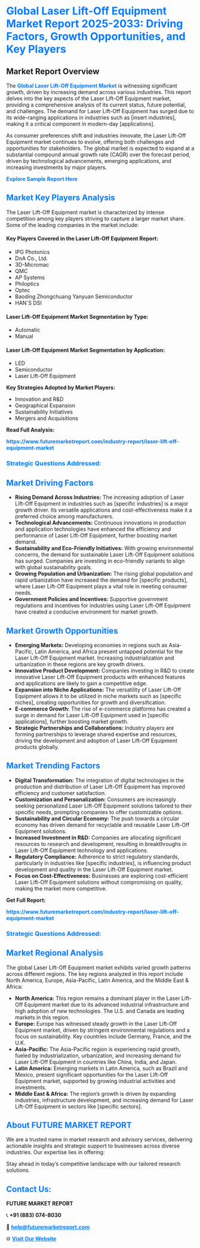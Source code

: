 <h1 style="color: #007BFF;">Global Laser Lift-Off Equipment Market Report 2025-2033: Driving Factors, Growth Opportunities, and Key Players</h1>

<section id="overview">
<h2>Market Report Overview</h2>
<p>The <a href="https://www.futuremarketreport.com/industry-report/laser-lift-off-equipment-market" style="color: #007BFF; text-decoration: none;"><strong>Global Laser Lift-Off Equipment Market</strong></a> is witnessing significant growth, driven by increasing demand across various industries. This report delves into the key aspects of the Laser Lift-Off Equipment market, providing a comprehensive analysis of its current status, future potential, and challenges. The demand for Laser Lift-Off Equipment has surged due to its wide-ranging applications in industries such as [insert industries], making it a critical component in modern-day [applications].</p>
<p>As consumer preferences shift and industries innovate, the Laser Lift-Off Equipment market continues to evolve, offering both challenges and opportunities for stakeholders. The global market is expected to expand at a substantial compound annual growth rate (CAGR) over the forecast period, driven by technological advancements, emerging applications, and increasing investments by major players.</p>
</section>

<section id="overview">
<p><a href="https://www.futuremarketreport.com/request-sample/reportId=111275" style="color: #007BFF; text-decoration: none;"><strong>Explore Sample Report Here</strong></a></p>
</section>

<section id="key-players">
<h2 style="color: #007BFF;">Market Key Players Analysis</h2>
<p>The Laser Lift-Off Equipment market is characterized by intense competition among key players striving to capture a larger market share. Some of the leading companies in the market include:</p>
<h4>Key Players Covered in the Laser Lift-Off Equipment Report:</h4>
<ul><li>IPG Photonics</li><li>DnA Co., Ltd.</li><li>3D-Micromac</li><li>QMC</li><li>AP Systems</li><li>Philoptics</li><li>Optec</li><li>Baoding Zhongchuang Yanyuan Semiconductor</li><li>HAN`S DSI</li></ul>
<h4>Laser Lift-Off Equipment Market Segmentation by Type:</h4>
<ul><li>Automatic</li><li>Manual</li></ul>

<h4>Laser Lift-Off Equipment Market Segmentation by Application:</h4>
<ul><li>LED</li><li>Semiconductor</li><li>Laser Lift-Off Equipment</li></ul>
<p><strong>Key Strategies Adopted by Market Players:</strong></p>
<ul>
<li>Innovation and R&D</li>
<li>Geographical Expansion</li>
<li>Sustainability Initiatives</li>
<li>Mergers and Acquisitions</li>
</ul>
</section>

<section>
<p><strong>Read Full Analysis: </strong></p><a href="https://www.futuremarketreport.com/industry-report/laser-lift-off-equipment-market" style="color: #007BFF; text-decoration: none;"><strong>https://www.futuremarketreport.com/industry-report/laser-lift-off-equipment-market</strong></a>
<h3 style="color: #007BFF;">Strategic Questions Addressed:</h3>
</section>

<section id="driving-factors">
<h2 style="color: #007BFF;">Market Driving Factors</h2>
<ul>
<li><strong>Rising Demand Across Industries:</strong> The increasing adoption of Laser Lift-Off Equipment in industries such as [specific industries] is a major growth driver. Its versatile applications and cost-effectiveness make it a preferred choice among manufacturers.</li>
<li><strong>Technological Advancements:</strong> Continuous innovations in production and application technologies have enhanced the efficiency and performance of Laser Lift-Off Equipment, further boosting market demand.</li>
<li><strong>Sustainability and Eco-Friendly Initiatives:</strong> With growing environmental concerns, the demand for sustainable Laser Lift-Off Equipment solutions has surged. Companies are investing in eco-friendly variants to align with global sustainability goals.</li>
<li><strong>Growing Population and Urbanization:</strong> The rising global population and rapid urbanization have increased the demand for [specific products], where Laser Lift-Off Equipment plays a vital role in meeting consumer needs.</li>
<li><strong>Government Policies and Incentives:</strong> Supportive government regulations and incentives for industries using Laser Lift-Off Equipment have created a conducive environment for market growth.</li>
</ul>
</section>

<section id="growth-opportunities">
<h2 style="color: #007BFF;">Market Growth Opportunities</h2>
<ul>
<li><strong>Emerging Markets:</strong> Developing economies in regions such as Asia-Pacific, Latin America, and Africa present untapped potential for the Laser Lift-Off Equipment market. Increasing industrialization and urbanization in these regions are key growth drivers.</li>
<li><strong>Innovative Product Development:</strong> Companies investing in R&D to create innovative Laser Lift-Off Equipment products with enhanced features and applications are likely to gain a competitive edge.</li>
<li><strong>Expansion into Niche Applications:</strong> The versatility of Laser Lift-Off Equipment allows it to be utilized in niche markets such as [specific niches], creating opportunities for growth and diversification.</li>
<li><strong>E-commerce Growth:</strong> The rise of e-commerce platforms has created a surge in demand for Laser Lift-Off Equipment used in [specific applications], further boosting market growth.</li>
<li><strong>Strategic Partnerships and Collaborations:</strong> Industry players are forming partnerships to leverage shared expertise and resources, driving the development and adoption of Laser Lift-Off Equipment products globally.</li>
</ul>
</section>

<section id="trending-factors">
<h2 style="color: #007BFF;">Market Trending Factors</h2>
<ul>
<li><strong>Digital Transformation:</strong> The integration of digital technologies in the production and distribution of Laser Lift-Off Equipment has improved efficiency and customer satisfaction.</li>
<li><strong>Customization and Personalization:</strong> Consumers are increasingly seeking personalized Laser Lift-Off Equipment solutions tailored to their specific needs, prompting companies to offer customizable options.</li>
<li><strong>Sustainability and Circular Economy:</strong> The push towards a circular economy has driven demand for recyclable and reusable Laser Lift-Off Equipment solutions.</li>
<li><strong>Increased Investment in R&D:</strong> Companies are allocating significant resources to research and development, resulting in breakthroughs in Laser Lift-Off Equipment technology and applications.</li>
<li><strong>Regulatory Compliance:</strong> Adherence to strict regulatory standards, particularly in industries like [specific industries], is influencing product development and quality in the Laser Lift-Off Equipment market.</li>
<li><strong>Focus on Cost-Effectiveness:</strong> Businesses are exploring cost-efficient Laser Lift-Off Equipment solutions without compromising on quality, making the market more competitive.</li>
</ul>
</section>

<section>
<p><strong>Get Full Report: </strong></p><a href="https://www.futuremarketreport.com/industry-report/laser-lift-off-equipment-market" style="color: #007BFF; text-decoration: none;"><strong>https://www.futuremarketreport.com/industry-report/laser-lift-off-equipment-market</strong></a>
<h3 style="color: #007BFF;">Strategic Questions Addressed:</h3>
</section>


<section id="regional-analysis">
<h2 style="color: #007BFF;">Market Regional Analysis</h2>
<p>The global Laser Lift-Off Equipment market exhibits varied growth patterns across different regions. The key regions analyzed in this report include North America, Europe, Asia-Pacific, Latin America, and the Middle East & Africa:</p>
<ul>
<li><strong>North America:</strong> This region remains a dominant player in the Laser Lift-Off Equipment market due to its advanced industrial infrastructure and high adoption of new technologies. The U.S. and Canada are leading markets in this region.</li>
<li><strong>Europe:</strong> Europe has witnessed steady growth in the Laser Lift-Off Equipment market, driven by stringent environmental regulations and a focus on sustainability. Key countries include Germany, France, and the U.K.</li>
<li><strong>Asia-Pacific:</strong> The Asia-Pacific region is experiencing rapid growth, fueled by industrialization, urbanization, and increasing demand for Laser Lift-Off Equipment in countries like China, India, and Japan.</li>
<li><strong>Latin America:</strong> Emerging markets in Latin America, such as Brazil and Mexico, present significant opportunities for the Laser Lift-Off Equipment market, supported by growing industrial activities and investments.</li>
<li><strong>Middle East & Africa:</strong> The region’s growth is driven by expanding industries, infrastructure development, and increasing demand for Laser Lift-Off Equipment in sectors like [specific sectors].</li>
</ul>
</section>

<footer>
<h2 style="color: #007BFF;">About FUTURE MARKET REPORT</h2>
<p>We are a trusted name in market research and advisory services, delivering actionable insights and strategic support to businesses across diverse industries. Our expertise lies in offering:</p>

<p>Stay ahead in today’s competitive landscape with our tailored research solutions.</p>

<h2 style="color: #007BFF;">Contact Us:</h2>
<p><strong>FUTURE MARKET REPORT</strong></p>
<p>📞 <strong>+91 (883) 074-8030</strong></p>
<p>📧 <strong><a href="mailto:help@futuremarketreport.com" style="color: #007BFF;">help@futuremarketreport.com</a></strong></p>
<p>🌐 <strong><a href="https://www.futuremarketreport.com/" style="color: #007BFF;">Visit Our Website</a></strong></p>
</footer>